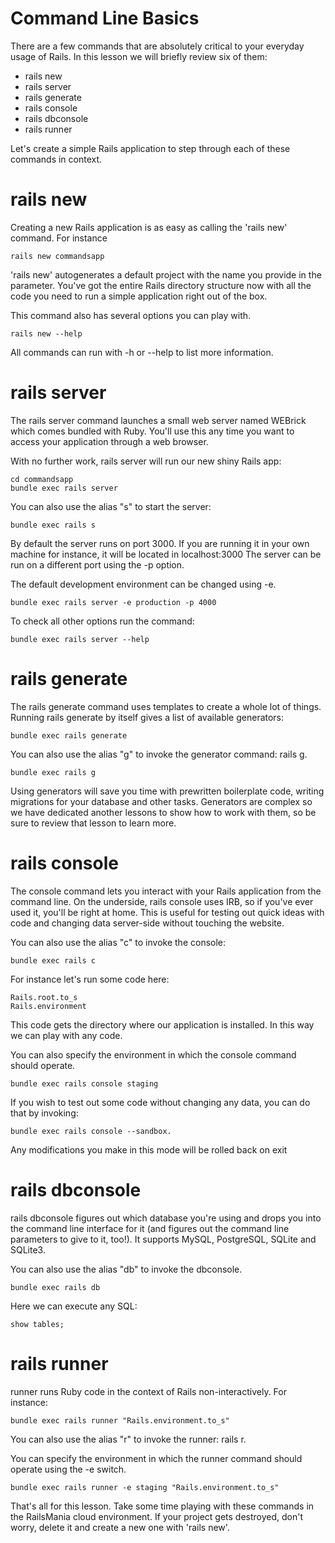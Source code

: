 # Command Line Basics
There are a few commands that are absolutely critical to your everyday usage of Rails. In this lesson we will briefly review six of them:

- rails new
- rails server
- rails generate
- rails console
- rails dbconsole
- rails runner

Let's create a simple Rails application to step through each of these commands in context.

# rails new
Creating a new Rails application is as easy as calling the 'rails new' command. For instance
```
rails new commandsapp
```

'rails new' autogenerates a default project with the name you provide in the parameter. You've got the entire Rails directory structure now with all the code you need to run a simple application right out of the box.

This command also has several options you can play with.
```
rails new --help
```

All commands can run with -h or --help to list more information.


# rails server
The rails server command launches a small web server named WEBrick which comes bundled with Ruby. You'll use this any time you want to access your application through a web browser.

With no further work, rails server will run our new shiny Rails app:
```
cd commandsapp
bundle exec rails server
```

You can also use the alias "s" to start the server:
```
bundle exec rails s
```

By default the server runs on port 3000. If you are running it in your own machine for instance, it will be located in localhost:3000
The server can be run on a different port using the -p option.

The default development environment can be changed using -e.
```
bundle exec rails server -e production -p 4000
```

To check all other options run the command:
```
bundle exec rails server --help
```

# rails generate
The rails generate command uses templates to create a whole lot of things. Running rails generate by itself gives a list of available generators:
```
bundle exec rails generate
```

You can also use the alias "g" to invoke the generator command: rails g.
```
bundle exec rails g
```

Using generators will save you time with prewritten boilerplate code, writing migrations for your database and other tasks.
Generators are complex so we have dedicated another lessons to show how to work with them, so be sure to review that lesson to learn more.


# rails console
The console command lets you interact with your Rails application from the command line. On the underside, rails console uses IRB, so if you've ever used it, you'll be right at home. This is useful for testing out quick ideas with code and changing data server-side without touching the website.

You can also use the alias "c" to invoke the console:
```
bundle exec rails c
```

For instance let's run some code here:
```
Rails.root.to_s
Rails.environment
```
This code gets the directory where our application is installed. In this way we can play with any code.

You can also specify the environment in which the console command should operate.
```
bundle exec rails console staging
```

If you wish to test out some code without changing any data, you can do that by invoking:
```
bundle exec rails console --sandbox.
```

Any modifications you make in this mode will be rolled back on exit

# rails dbconsole
rails dbconsole figures out which database you're using and drops you into the command line interface for it (and figures out the command line parameters to give to it, too!). It supports MySQL, PostgreSQL, SQLite and SQLite3.

You can also use the alias "db" to invoke the dbconsole.
```
bundle exec rails db
```
Here we can execute any SQL:
```
show tables;
```

# rails runner
runner runs Ruby code in the context of Rails non-interactively. For instance:
```
bundle exec rails runner "Rails.environment.to_s"
```
You can also use the alias "r" to invoke the runner: rails r.

You can specify the environment in which the runner command should operate using the -e switch.
```
bundle exec rails runner -e staging "Rails.environment.to_s"
```


That's all for this lesson. Take some time playing with these commands in the RailsMania cloud environment. If your project gets destroyed, don't worry, delete it and create a new one with 'rails new'. 

